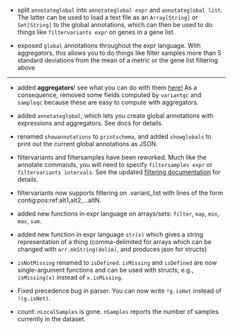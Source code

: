 
 - split `annotateglobal` into `annotateglobal expr` and `annotateglobal list`.  The latter can be used to load a text file as an `Array[String]` or `Set[String]` to the global annotations, which can then be used to do things like `filtervariants expr` on genes in a gene list.
 
 - exposed `global` annotations throughout the expr language.  With aggregators, this allows you to do things like filter samples more than 5 standard deviations from the mean of a metric or the gene list filtering above
 
 ____

 - added **aggregators**!  see what you can do with them [here!](docs/HailExpressionLanguage.md)  As a consequence, removed some fields computed by `variantqc` and `sampleqc` because these are easy to compute with aggregators.

 - added `annotateglobal`, which lets you create global annotations with expressions and aggregators.  See docs for details.
 
 - renamed `showannotations` to `printschema`, and added `showglobals` to print out the current global annotations as JSON.

 - filtervariants and filtersamples have been reworked. Much like the annotate commands, you will need to specify `filtersamples expr` or `filtervariants intervals`. See the updated [filtering documentation](https://github.com/broadinstitute/hail/blob/master/docs/Filtering.md) for details.

 - filtervariants now supports filtering on .variant_list with lines
   of the form contig:pos:ref:alt1,alt2,...altN.
   
 - added new functions in expr language on arrays/sets: `filter`, `map`, `min`, `max`, `sum`.
 
 - added new function in expr language `str(x)` which gives a string representation of a thing (comma-delimited for arrays which can be changed with `arr.mkString(delim)`, and produces json for structs)  

 - `isNotMissing` renamed to `isDefined`.  `isMissing` and
   `isDefined` are now single-argument functions and can be used
   with structs, e.g., `isMissing(x)` instead of `x.isMissing`.

 - Fixed precedence bug in parser.  You can now write `!g.isHet`
   instead of `!(g.isNet)`.

 - count: `nLocalSamples` is gone.  `nSamples` reports the number of
   samples currently in the dataset.
